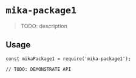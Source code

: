 # `mika-package1`

> TODO: description

## Usage

```
const mikaPackage1 = require('mika-package1');

// TODO: DEMONSTRATE API
```
